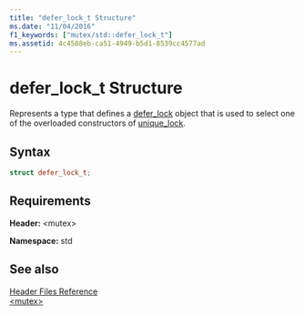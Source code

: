 ```yaml
---
title: "defer_lock_t Structure"
ms.date: "11/04/2016"
f1_keywords: ["mutex/std::defer_lock_t"]
ms.assetid: 4c4588eb-ca51-4949-b5d1-8539cc4577ad
---
```

# defer_lock_t Structure

Represents a type that defines a [defer_lock](../standard-library/mutex-functions.md#defer_lock) object that is used to select one of the overloaded constructors of [unique_lock](../standard-library/unique-lock-class.md).

## Syntax

```cpp
struct defer_lock_t;
```

## Requirements

**Header:** \<mutex>

**Namespace:** std

## See also

[Header Files Reference](../standard-library/cpp-standard-library-header-files.md)<br/>
[\<mutex>](../standard-library/mutex.md)<br/>
